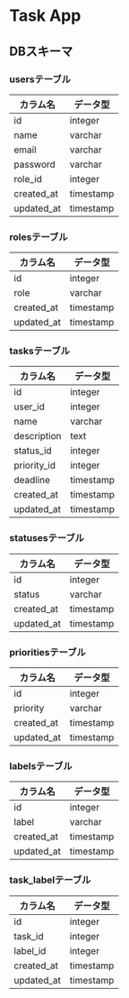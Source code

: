 # Task App

## DBスキーマ

### usersテーブル

|カラム名|データ型|
| ---- | ---- |
|id|integer|
|name|varchar|
|email|varchar|
|password|varchar|
|role_id|integer|
|created_at|timestamp|
|updated_at|timestamp|

### rolesテーブル

|カラム名|データ型|
| ---- | ---- |
|id|integer|
|role|varchar|
|created_at|timestamp|
|updated_at|timestamp|

### tasksテーブル

|カラム名|データ型|
| ---- | ---- |
|id|integer|
|user_id|integer|
|name|varchar|
|description|text|
|status_id|integer|
|priority_id|integer|
|deadline|timestamp|
|created_at|timestamp|
|updated_at|timestamp|

### statusesテーブル

|カラム名|データ型|
| ---- | ---- |
|id|integer|
|status|varchar|
|created_at|timestamp|
|updated_at|timestamp|

### prioritiesテーブル

|カラム名|データ型|
| ---- | ---- |
|id|integer|
|priority|varchar|
|created_at|timestamp|
|updated_at|timestamp|

### labelsテーブル

|カラム名|データ型|
| ---- | ---- |
|id|integer|
|label|varchar|
|created_at|timestamp|
|updated_at|timestamp|

### task_labelテーブル

|カラム名|データ型|
| ---- | ---- |
|id|integer|
|task_id|integer|
|label_id|integer|
|created_at|timestamp|
|updated_at|timestamp|
